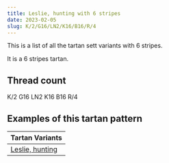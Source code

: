 ```yaml
---
title: Leslie, hunting with 6 stripes
date: 2023-02-05
slug: K/2/G16/LN2/K16/B16/R/4
---
```

This is a list of all the tartan sett variants with 6 stripes.

It is a 6 stripes tartan.


## Thread count
K/2 G16 LN2 K16 B16 R/4

## Examples of this tartan pattern

| Tartan Variants |
|---------------|
| [Leslie, hunting](/variants/k/2/g16/ln2/k16/b16/r/4-b304080-g008000-k000000-lne0e0e0-rc00000)||

